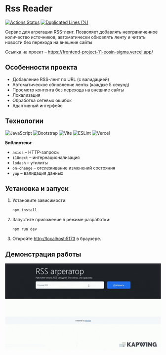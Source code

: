 # Rss Reader 
[![Actions Status](https://github.com/AnastasiaVAV/frontend-project-11/actions/workflows/hexlet-check.yml/badge.svg)](https://github.com/AnastasiaVAV/frontend-project-11/actions)
[![Duplicated Lines (%)](https://sonarcloud.io/api/project_badges/measure?project=AnastasiaVAV_frontend-project-11&metric=duplicated_lines_density)](https://sonarcloud.io/summary/new_code?id=AnastasiaVAV_frontend-project-11)

Сервис для агрегации RSS-лент. Позволяет добавлять неограниченное количество источников, автоматически обновлять ленту и читать новости без перехода на внешние сайты

Cсылка на проект – https://frontend-project-11-eosin-sigma.vercel.app/

## Особенности проекта
- Добавление RSS-лент по URL (с валидацией)
- Автоматическое обновление ленты (каждые 5 секунд)
- Просмотр контента без перехода на внешние сайты
- Локализация
- Обработка сетевых ошибок
- Адаптивный интерфейс

## Технологии
![JavaScript](https://img.shields.io/badge/javascript-%23323330.svg?style=for-the-badge&logo=javascript&logoColor=%23F7DF1E)
![Bootstrap](https://img.shields.io/badge/bootstrap-%23563D7C.svg?style=for-the-badge&logo=bootstrap&logoColor=white)
![Vite](https://img.shields.io/badge/vite-%23646CFF.svg?style=for-the-badge&logo=vite&logoColor=white)
![ESLint](https://img.shields.io/badge/ESLint-4B3263?style=for-the-badge&logo=eslint&logoColor=white)
![Vercel](https://img.shields.io/badge/vercel-%23000000.svg?style=for-the-badge&logo=vercel&logoColor=white)
    

**Библиотеки:**
- `axios` – HTTP-запросы
- `i18next` – интернационализация
- `lodash` – утилиты
- `on-change` – отслеживание изменений состояния
- `yup` – валидация данных

## Установка и запуск
1.  Установите зависимости:
    ```bash
    npm install
    ```
2.  Запустите приложение в режиме разработки:
    ```bash
    npm run dev
    ```
3.  Откройте [http://localhost:5173](http://localhost:5173) в браузере.

## Демонстрация работы
![Демонстрация работы RSS-aggregator](./src/assets/RSS_aggregator.gif)